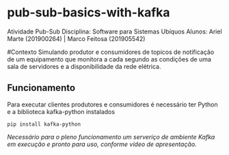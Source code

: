 # pub-sub-basics-with-kafka
Atividade Pub-Sub
Disciplina: Software para Sistemas Ubíquos
Alunos: Ariel Marte (201900264) | Marco Feitosa (201905542)

#Contexto
Simulando produtor e consumidores de topicos de notificação de um equipamento que monitora a cada segundo as condições de uma sala de servidores e a disponibilidade da rede elétrica.



## Funcionamento
Para executar clientes produtores e consumidores é necessário ter Python e a biblioteca kafka-python instalados

`pip install kafka-python`

*Necessário para o pleno funcionamento um serveriço de ambiente Kafka em execução e pronto para uso, conforme vídeo de apresentação.*

